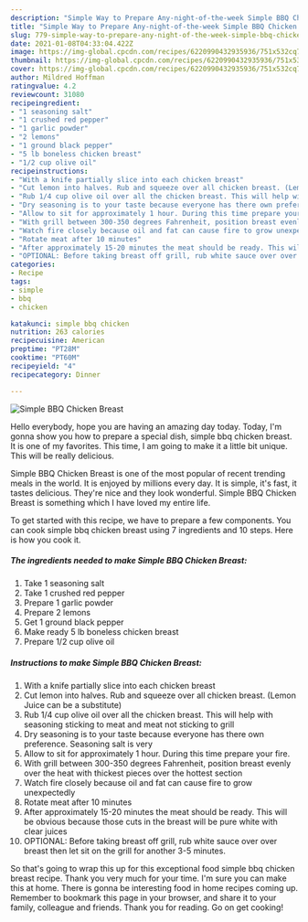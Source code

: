 ```yaml
---
description: "Simple Way to Prepare Any-night-of-the-week Simple BBQ Chicken Breast"
title: "Simple Way to Prepare Any-night-of-the-week Simple BBQ Chicken Breast"
slug: 779-simple-way-to-prepare-any-night-of-the-week-simple-bbq-chicken-breast
date: 2021-01-08T04:33:04.422Z
image: https://img-global.cpcdn.com/recipes/6220990432935936/751x532cq70/simple-bbq-chicken-breast-recipe-main-photo.jpg
thumbnail: https://img-global.cpcdn.com/recipes/6220990432935936/751x532cq70/simple-bbq-chicken-breast-recipe-main-photo.jpg
cover: https://img-global.cpcdn.com/recipes/6220990432935936/751x532cq70/simple-bbq-chicken-breast-recipe-main-photo.jpg
author: Mildred Hoffman
ratingvalue: 4.2
reviewcount: 31080
recipeingredient:
- "1 seasoning salt"
- "1 crushed red pepper"
- "1 garlic powder"
- "2 lemons"
- "1 ground black pepper"
- "5 lb boneless chicken breast"
- "1/2 cup olive oil"
recipeinstructions:
- "With a knife partially slice into each chicken breast"
- "Cut lemon into halves. Rub and squeeze over all chicken breast. (Lemon Juice can be a substitute)"
- "Rub 1/4 cup olive oil over all the chicken breast. This will help with seasoning sticking to meat and meat not sticking to grill"
- "Dry seasoning is to your taste because everyone has there own preference. Seasoning salt is very"
- "Allow to sit for approximately 1 hour. During this time prepare your fire."
- "With grill between 300-350 degrees Fahrenheit, position breast evenly over the heat with thickest pieces over the hottest section"
- "Watch fire closely because oil and fat can cause fire to grow unexpectedly"
- "Rotate meat after 10 minutes"
- "After approximately 15-20 minutes the meat should be ready. This will be obvious because those cuts in the breast will be pure white with clear juices"
- "OPTIONAL: Before taking breast off grill, rub white sauce over over breast then let sit on the grill for another 3-5 minutes."
categories:
- Recipe
tags:
- simple
- bbq
- chicken

katakunci: simple bbq chicken 
nutrition: 263 calories
recipecuisine: American
preptime: "PT28M"
cooktime: "PT60M"
recipeyield: "4"
recipecategory: Dinner

---
```



![Simple BBQ Chicken Breast](https://img-global.cpcdn.com/recipes/6220990432935936/751x532cq70/simple-bbq-chicken-breast-recipe-main-photo.jpg)

Hello everybody, hope you are having an amazing day today. Today, I'm gonna show you how to prepare a special dish, simple bbq chicken breast. It is one of my favorites. This time, I am going to make it a little bit unique. This will be really delicious.

Simple BBQ Chicken Breast is one of the most popular of recent trending meals in the world. It is enjoyed by millions every day. It is simple, it's fast, it tastes delicious. They're nice and they look wonderful. Simple BBQ Chicken Breast is something which I have loved my entire life.




To get started with this recipe, we have to prepare a few components. You can cook simple bbq chicken breast using 7 ingredients and 10 steps. Here is how you cook it.

<!--inarticleads1-->

##### The ingredients needed to make Simple BBQ Chicken Breast:

1. Take 1 seasoning salt
1. Take 1 crushed red pepper
1. Prepare 1 garlic powder
1. Prepare 2 lemons
1. Get 1 ground black pepper
1. Make ready 5 lb boneless chicken breast
1. Prepare 1/2 cup olive oil




<!--inarticleads2-->

##### Instructions to make Simple BBQ Chicken Breast:

1. With a knife partially slice into each chicken breast
1. Cut lemon into halves. Rub and squeeze over all chicken breast. (Lemon Juice can be a substitute)
1. Rub 1/4 cup olive oil over all the chicken breast. This will help with seasoning sticking to meat and meat not sticking to grill
1. Dry seasoning is to your taste because everyone has there own preference. Seasoning salt is very
1. Allow to sit for approximately 1 hour. During this time prepare your fire.
1. With grill between 300-350 degrees Fahrenheit, position breast evenly over the heat with thickest pieces over the hottest section
1. Watch fire closely because oil and fat can cause fire to grow unexpectedly
1. Rotate meat after 10 minutes
1. After approximately 15-20 minutes the meat should be ready. This will be obvious because those cuts in the breast will be pure white with clear juices
1. OPTIONAL: Before taking breast off grill, rub white sauce over over breast then let sit on the grill for another 3-5 minutes.




So that's going to wrap this up for this exceptional food simple bbq chicken breast recipe. Thank you very much for your time. I'm sure you can make this at home. There is gonna be interesting food in home recipes coming up. Remember to bookmark this page in your browser, and share it to your family, colleague and friends. Thank you for reading. Go on get cooking!
